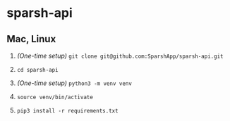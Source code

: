 # sparsh-api

## Mac, Linux

1. _(One-time setup)_ `git clone git@github.com:SparshApp/sparsh-api.git`

2. `cd sparsh-api`

3. _(One-time setup)_ `python3 -m venv venv`

4. `source venv/bin/activate`

5. `pip3 install -r requirements.txt`
